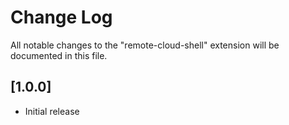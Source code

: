 # Change Log

All notable changes to the "remote-cloud-shell" extension will be documented in this file.

## [1.0.0]

- Initial release